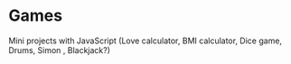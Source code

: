 # Games
Mini projects with JavaScript (Love calculator, BMI calculator, Dice game, Drums, Simon , Blackjack?)
